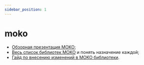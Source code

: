 ```yaml
---
sidebar_position: 1
---
```


# moko

- [Обзорная презентация MOKO](https://www.youtube.com/watch?v=-JjQJG-xkRE);
- [Весь список библиотек MOKO](https://moko.icerock.dev/) и понять назначение каждой;
- [Гайд по внесению изменений в MOKO библиотеки](https://codelabs.kmp.icerock.dev/codelabs/moko-contribution-ru/index.html).
